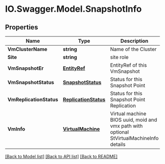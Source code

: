 # IO.Swagger.Model.SnapshotInfo
## Properties

Name | Type | Description | Notes
------------ | ------------- | ------------- | -------------
**VmClusterName** | **string** |  Name of the Cluster | [optional] 
**Site** | **string** | site role | [optional] 
**VmSnapshotEr** | [**EntityRef**](EntityRef.md) |  EntityRef of this VmSnapshot | [optional] 
**VmSnapshotStatus** | [**SnapshotStatus**](SnapshotStatus.md) |  Status for this Snapshot Point | [optional] 
**VmReplicationStatus** | [**ReplicationStatus**](ReplicationStatus.md) |  Status for this Snapshot Point Replication | [optional] 
**VmInfo** | [**VirtualMachine**](VirtualMachine.md) | Virtual machine BIOS uuid, moid and vmx path with optional StVirtualMachineInfo details | [optional] 

[[Back to Model list]](../README.md#documentation-for-models) [[Back to API list]](../README.md#documentation-for-api-endpoints) [[Back to README]](../README.md)

